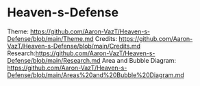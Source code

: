 # Heaven-s-Defense
Theme: https://github.com/Aaron-VazT/Heaven-s-Defense/blob/main/Theme.md
Credits: https://github.com/Aaron-VazT/Heaven-s-Defense/blob/main/Credits.md
Research:https://github.com/Aaron-VazT/Heaven-s-Defense/blob/main/Research.md
Area and Bubble Diagram: https://github.com/Aaron-VazT/Heaven-s-Defense/blob/main/Areas%20and%20Bubble%20Diagram.md
